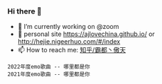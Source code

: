 ### Hi there 👋

- 🔭 I’m currently working on @zoom
- 💬 personal site https://ajlovechina.github.io/  or http://hejie.nigeerhuo.com/#/index
- 📫 How to reach me: [知乎/霸都丶傲天](https://www.zhihu.com/people/AJLoveChina)


```text 
2022年度emo歌曲 -- 哪里都是你
2021年度emo歌曲 -- 哪里都是你
```

